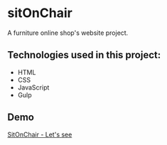 # sitOnChair

A furniture online shop's website project.

## Technologies used in this project:
* HTML
* CSS
* JavaScript
* Gulp

## Demo
[SitOnChair - Let's see](https://kozlowicz-marta.github.io/SitOnChair/)

